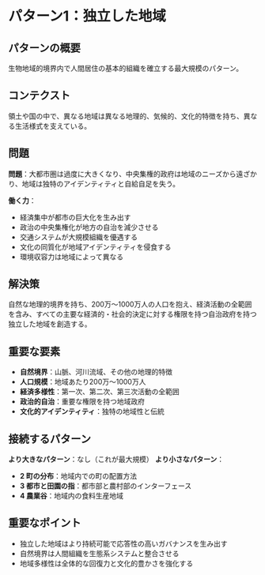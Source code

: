 # パターン1：独立した地域

## パターンの概要
生物地域的境界内で人間居住の基本的組織を確立する最大規模のパターン。

## コンテクスト
領土や国の中で、異なる地域は異なる地理的、気候的、文化的特徴を持ち、異なる生活様式を支えている。

## 問題
**問題**：大都市圏は過度に大きくなり、中央集権的政府は地域のニーズから遠ざかり、地域は独特のアイデンティティと自給自足を失う。

**働く力**：
- 経済集中が都市の巨大化を生み出す
- 政治の中央集権化が地方の自治を減少させる
- 交通システムが大規模組織を優遇する
- 文化の同質化が地域アイデンティティを侵食する
- 環境収容力は地域によって異なる

## 解決策
自然な地理的境界を持ち、200万～1000万人の人口を抱え、経済活動の全範囲を含み、すべての主要な経済的・社会的決定に対する権限を持つ自治政府を持つ独立した地域を創造する。

## 重要な要素
- **自然境界**：山脈、河川流域、その他の地理的特徴
- **人口規模**：地域あたり200万～1000万人
- **経済多様性**：第一次、第二次、第三次活動の全範囲
- **政治的自治**：重要な権限を持つ地域政府
- **文化的アイデンティティ**：独特の地域性と伝統

## 接続するパターン
**より大きなパターン**：なし（これが最大規模）
**より小さなパターン**：
- **2 町の分布**：地域内での町の配置方法
- **3 都市と田園の指**：都市部と農村部のインターフェース
- **4 農業谷**：地域内の食料生産地域

## 重要なポイント
- 独立した地域はより持続可能で応答性の高いガバナンスを生み出す
- 自然境界は人間組織を生態系システムと整合させる
- 地域多様性は全体的な回復力と文化的豊かさを強化する